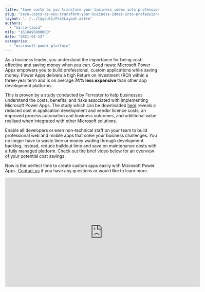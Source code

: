 ```yaml
---
title: "Save costs as you transform your business ideas into professional, custom applications with Microsoft Power Apps"
slug: "save-costs-as-you-transform-your-business-ideas-into-professional-custom-applications-with-microsoft-power-apps"
layout: "../../layouts/PostLayout.astro"
authors: 
  - "marco-tapia"
mils: "1610496000000"
date: "2021-01-13"
categories: 
  - "microsoft-power-platform"
---
```


As a business leader, you understand the importance for being cost-effective and saving money when you can. Good news: Microsoft Power Apps empowers you to build professional, custom applications while saving money. Power Apps delivers a high Return on Investment (ROI) within a three-year term and is on average **74% less expensive** than other app development platforms.

This is proven by a study conducted by Forrester to help businesses understand the costs, benefits, and risks associated with implementing Microsoft Power Apps. The study which can be downloaded [here](https://picnet.com.au/wp-content/uploads/2021/01/TEI-of-MSFT-Power-Apps-2020.pdf) reveals a reduced cost in application development and vendor licence costs, an improved process automation and business outcomes, and additional value realised when integrated with other Microsoft solutions.

Enable all developers or even non-technical staff on your team to build professional web and mobile apps that solve your business challenges. You no longer have to waste time or money wading through development backlog. Instead, reduce buildout time and save on maintenance costs with a fully managed platform. Check out the brief video below for an overview of your potential cost savings.

Now is the perfect time to create custom apps easily with Microsoft Power Apps. [Contact us](https://picnet.com.au/blog/save-costs-as-you-transform-your-business-ideas-into-professional-custom-applications-with-microsoft-power-apps/#contactus) if you have any questions or would like to learn more.

<iframe src="https://player.vimeo.com/video/438379145?h=b170913cf0&byline=0&portrait=0" width="640" height="360" frameborder="0" allow="autoplay; fullscreen; picture-in-picture" allowfullscreen></iframe>
